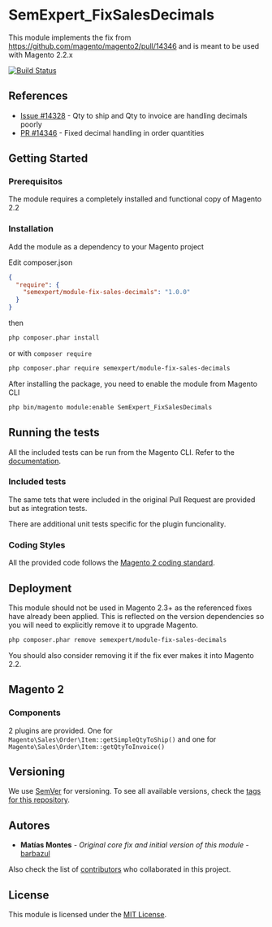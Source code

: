 # SemExpert_FixSalesDecimals

This module implements the fix from https://github.com/magento/magento2/pull/14346 and is meant to be used with Magento 
2.2.x

[![Build Status](https://travis-ci.com/SemExpert/SemExpert_FixSalesDecimals.svg?branch=master)](https://travis-ci.org//SemExpert/SemExpert_FixSalesDecimals)

## References

* [Issue #14328](https://github.com/magento/magento2/issues/14328) - Qty to ship and Qty to invoice are handling decimals poorly
* [PR #14346](https://github.com/magento/magento2/pull/14346) - Fixed decimal handling in order quantities

## Getting Started

### Prerequisitos

The module requires a completely installed and functional copy of Magento 2.2

### Installation

Add the module as a dependency to your Magento project 

Edit composer.json

```json
{
  "require": {
    "semexpert/module-fix-sales-decimals": "1.0.0"
  }
}
```

then

```bash
php composer.phar install
```

or with `composer require`

```bash
php composer.phar require semexpert/module-fix-sales-decimals
```

After installing the package, you need to enable the module from Magento CLI

```bash
php bin/magento module:enable SemExpert_FixSalesDecimals
```

## Running the tests

All the included tests can be run from the Magento CLI. Refer to the 
[documentation](https://devdocs.magento.com/guides/v2.2/config-guide/cli/config-cli-subcommands-test.html).

### Included tests

The same tets that were included in the original Pull Request are provided but as integration tests.

There are additional unit tests specific for the plugin funcionality.

### Coding Styles

All the provided code follows the 
[Magento 2 coding standard](https://devdocs.magento.com/guides/v2.2/coding-standards/bk-coding-standards.html).

## Deployment

This module should not be used in Magento 2.3+ as the referenced fixes have already been applied. This is reflected on 
the version dependencies so you will need to explicitly remove it to upgrade Magento.

```bash
php composer.phar remove semexpert/module-fix-sales-decimals
```

You should also consider removing it if the fix ever makes it into Magento 2.2.

## Magento 2

### Components

2 plugins are provided. One for `Magento\Sales\Order\Item::getSimpleQtyToShip()` and one for 
`Magento\Sales\Order\Item::getQtyToInvoice()` 

## Versioning

We use [SemVer](http://semver.org/) for versioning. To see all available versions, check the 
[tags for this repository](https://github.com/SemExpert/SemExpert_FixSalesDecimals/tags). 

## Autores

* **Matías Montes** - *Original core fix and initial version of this module* - [barbazul](https://github.com/barbazul)

Also check the list of [contributors](https://github.com/SemExpert/SemExpert_FixSalesDecimals/contributors) who 
collaborated in this project.

## License

This module is licensed under the [MIT License](/LICENSE). 

